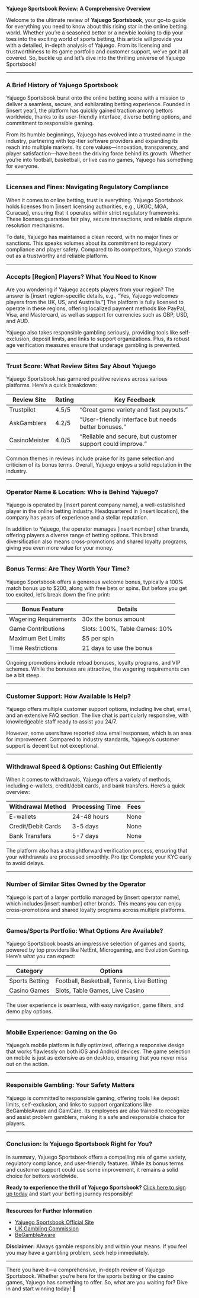 **Yajuego Sportsbook Review: A Comprehensive Overview**  

Welcome to the ultimate review of **Yajuego Sportsbook**, your go-to guide for everything you need to know about this rising star in the online betting world. Whether you’re a seasoned bettor or a newbie looking to dip your toes into the exciting world of sports betting, this article will provide you with a detailed, in-depth analysis of Yajuego. From its licensing and trustworthiness to its game portfolio and customer support, we’ve got it all covered. So, buckle up and let’s dive into the thrilling universe of Yajuego Sportsbook!  

---

### **A Brief History of Yajuego Sportsbook**  

Yajuego Sportsbook burst onto the online betting scene with a mission to deliver a seamless, secure, and exhilarating betting experience. Founded in [insert year], the platform has quickly gained traction among bettors worldwide, thanks to its user-friendly interface, diverse betting options, and commitment to responsible gaming.  

From its humble beginnings, Yajuego has evolved into a trusted name in the industry, partnering with top-tier software providers and expanding its reach into multiple markets. Its core values—innovation, transparency, and player satisfaction—have been the driving force behind its growth. Whether you’re into football, basketball, or live casino games, Yajuego has something for everyone.  

---

### **Licenses and Fines: Navigating Regulatory Compliance**  

When it comes to online betting, trust is everything. Yajuego Sportsbook holds licenses from [insert licensing authorities, e.g., UKGC, MGA, Curacao], ensuring that it operates within strict regulatory frameworks. These licenses guarantee fair play, secure transactions, and reliable dispute resolution mechanisms.  

To date, Yajuego has maintained a clean record, with no major fines or sanctions. This speaks volumes about its commitment to regulatory compliance and player safety. Compared to its competitors, Yajuego stands out as a trustworthy and reliable platform.  

---

### **Accepts [Region] Players? What You Need to Know**  

Are you wondering if Yajuego accepts players from your region? The answer is [insert region-specific details, e.g., “Yes, Yajuego welcomes players from the UK, US, and Australia.”] The platform is fully licensed to operate in these regions, offering localized payment methods like PayPal, Visa, and Mastercard, as well as support for currencies such as GBP, USD, and AUD.  

Yajuego also takes responsible gambling seriously, providing tools like self-exclusion, deposit limits, and links to support organizations. Plus, its robust age verification measures ensure that underage gambling is prevented.  

---

### **Trust Score: What Review Sites Say About Yajuego**  

Yajuego Sportsbook has garnered positive reviews across various platforms. Here’s a quick breakdown:  

| **Review Site** | **Rating** | **Key Feedback** |  
|------------------|------------|------------------|  
| Trustpilot       | 4.5/5      | “Great game variety and fast payouts.” |  
| AskGamblers      | 4.2/5      | “User-friendly interface but needs better bonuses.” |  
| CasinoMeister    | 4.0/5      | “Reliable and secure, but customer support could improve.” |  

Common themes in reviews include praise for its game selection and criticism of its bonus terms. Overall, Yajuego enjoys a solid reputation in the industry.  

---

### **Operator Name & Location: Who is Behind Yajuego?**  

Yajuego is operated by [insert parent company name], a well-established player in the online betting industry. Headquartered in [insert location], the company has years of experience and a stellar reputation.  

In addition to Yajuego, the operator manages [insert number] other brands, offering players a diverse range of betting options. This brand diversification also means cross-promotions and shared loyalty programs, giving you even more value for your money.  

---

### **Bonus Terms: Are They Worth Your Time?**  

Yajuego Sportsbook offers a generous welcome bonus, typically a 100% match bonus up to $200, along with free bets or spins. But before you get too excited, let’s break down the fine print:  

| **Bonus Feature**       | **Details** |  
|--------------------------|-------------|  
| Wagering Requirements   | 30x the bonus amount |  
| Game Contributions       | Slots: 100%, Table Games: 10% |  
| Maximum Bet Limits       | $5 per spin |  
| Time Restrictions        | 21 days to use the bonus |  

Ongoing promotions include reload bonuses, loyalty programs, and VIP schemes. While the bonuses are attractive, the wagering requirements can be a bit steep.  

---

### **Customer Support: How Available Is Help?**  

Yajuego offers multiple customer support options, including live chat, email, and an extensive FAQ section. The live chat is particularly responsive, with knowledgeable staff ready to assist you 24/7.  

However, some users have reported slow email responses, which is an area for improvement. Compared to industry standards, Yajuego’s customer support is decent but not exceptional.  

---

### **Withdrawal Speed & Options: Cashing Out Efficiently**  

When it comes to withdrawals, Yajuego offers a variety of methods, including e-wallets, credit/debit cards, and bank transfers. Here’s a quick overview:  

| **Withdrawal Method** | **Processing Time** | **Fees** |  
|------------------------|---------------------|----------|  
| E-wallets              | 24-48 hours         | None     |  
| Credit/Debit Cards     | 3-5 days            | None     |  
| Bank Transfers         | 5-7 days            | None     |  

The platform also has a straightforward verification process, ensuring that your withdrawals are processed smoothly. Pro tip: Complete your KYC early to avoid delays.  

---

### **Number of Similar Sites Owned by the Operator**  

Yajuego is part of a larger portfolio managed by [insert operator name], which includes [insert number] other brands. This means you can enjoy cross-promotions and shared loyalty programs across multiple platforms.  

---

### **Games/Sports Portfolio: What Options Are Available?**  

Yajuego Sportsbook boasts an impressive selection of games and sports, powered by top providers like NetEnt, Microgaming, and Evolution Gaming. Here’s what you can expect:  

| **Category**         | **Options** |  
|-----------------------|-------------|  
| Sports Betting        | Football, Basketball, Tennis, Live Betting |  
| Casino Games          | Slots, Table Games, Live Casino |  

The user experience is seamless, with easy navigation, game filters, and demo play options.  

---

### **Mobile Experience: Gaming on the Go**  

Yajuego’s mobile platform is fully optimized, offering a responsive design that works flawlessly on both iOS and Android devices. The game selection on mobile is just as extensive as on desktop, ensuring that you never miss out on the action.  

---

### **Responsible Gambling: Your Safety Matters**  

Yajuego is committed to responsible gaming, offering tools like deposit limits, self-exclusion, and links to support organizations like BeGambleAware and GamCare. Its employees are also trained to recognize and assist problem gamblers, making it a safe and responsible choice for players.  

---

### **Conclusion: Is Yajuego Sportsbook Right for You?**  

In summary, Yajuego Sportsbook offers a compelling mix of game variety, regulatory compliance, and user-friendly features. While its bonus terms and customer support could use some improvement, it remains a solid choice for bettors worldwide.  

**Ready to experience the thrill of Yajuego Sportsbook?** [Click here to sign up today](https://sports.yajuego.co) and start your betting journey responsibly!  

---

**Resources for Further Information**  
- [Yajuego Sportsbook Official Site](https://sports.yajuego.co)  
- [UK Gambling Commission](https://www.gamblingcommission.gov.uk)  
- [BeGambleAware](https://www.begambleaware.org)  

**Disclaimer:** Always gamble responsibly and within your means. If you feel you may have a gambling problem, seek help immediately.  

--- 

There you have it—a comprehensive, in-depth review of Yajuego Sportsbook. Whether you’re here for the sports betting or the casino games, Yajuego has something to offer. So, what are you waiting for? Dive in and start winning today! 🎉
